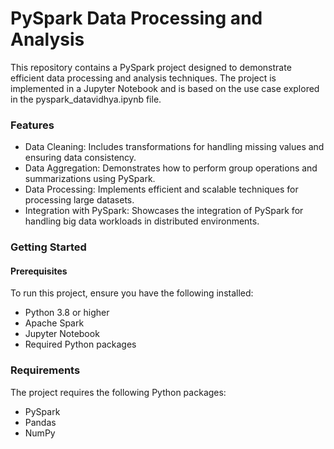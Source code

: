 # PySpark Data Processing and Analysis
This repository contains a PySpark project designed to demonstrate efficient data processing and analysis techniques. The project is implemented in a Jupyter Notebook and is based on the use case explored in the pyspark_datavidhya.ipynb file.

### Features
- Data Cleaning: Includes transformations for handling missing values and ensuring data consistency.
- Data Aggregation: Demonstrates how to perform group operations and summarizations using PySpark.
- Data Processing: Implements efficient and scalable techniques for processing large datasets.
- Integration with PySpark: Showcases the integration of PySpark for handling big data workloads in distributed environments.
### Getting Started
#### Prerequisites
To run this project, ensure you have the following installed:
- Python 3.8 or higher
- Apache Spark
- Jupyter Notebook
- Required Python packages

### Requirements
The project requires the following Python packages:
- PySpark
- Pandas
- NumPy
